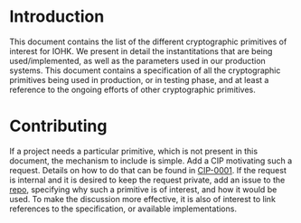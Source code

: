 # Introduction
This document contains the list of the different cryptographic primitives of interest for IOHK. We
present in detail the instantitations that are being used/implemented, as well as the parameters
used in our production systems.
This document contains a specification of all the cryptographic primitives being used in production,
or in testing phase, and at least a reference to the ongoing efforts of other cryptographic primitives.

# Contributing
If a project needs a particular primitive, which is not present in this document, the mechanism
to include is simple. Add a CIP motivating such a request. Details on how to do that can be found
in [CIP-0001](https://github.com/cardano-foundation/CIPs/tree/master/CIP-0001). If the request
is internal and it is desired to keep the request private, add an issue to the 
[repo](https://github.com/input-output-hk/cryptography_spec), specifying why such a
primitive is of interest, and how it would be used. To make the discussion more effective,
it is also of interest to link references to the specification, or available implementations.

